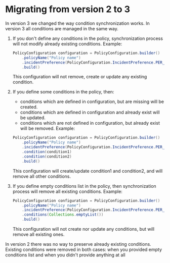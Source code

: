 # Migrating from version 2 to 3

In version 3 we changed the way condition synchronization works. In version 3 all conditions are managed in the same way.

1. If you don't define any conditions in the policy, synchronization process will not modify already existing conditions.
   Example:
   ```java
   PolicyConfiguration configuration = PolicyConfiguration.builder()
       .policyName("Policy name")
       .incidentPreference(PolicyConfiguration.IncidentPreference.PER_POLICY)
       .build()
   ```
   This configuration will not remove, create or update any existing condition.
   
1. If you define some conditions in the policy, then:
    - conditions which are defined in configuration, but are missing will be created.
    - conditions which are defined in configuration and already exist will be updated.
    - conditions which are not defined in configuration, but already exist will be removed.
   Example:
   ```java
   PolicyConfiguration configuration = PolicyConfiguration.builder()
       .policyName("Policy name")
       .incidentPreference(PolicyConfiguration.IncidentPreference.PER_POLICY)
       .condition(condition1)
       .condition(condition2)
       .build()
   ```
   This configuration will create/update condition1 and condition2, and will remove all other conditions.
   
1. If you define empty conditions list in the policy, then synchronization process will remove all existing conditions.
   Example:
   ```java
   PolicyConfiguration configuration = PolicyConfiguration.builder()
       .policyName("Policy name")
       .incidentPreference(PolicyConfiguration.IncidentPreference.PER_POLICY)
       .conditions(Collections.emptyList())
       .build()
   ```
   This configuration will not create nor update any conditions, but will remove all existing ones.
   
In version 2 there was no way to preserve already existing conditions. Existing conditions were removed in both cases: when you 
provided empty conditions list and when you didn't provide anything at all